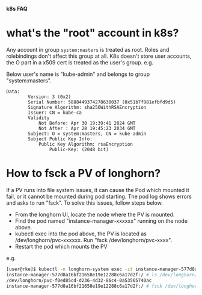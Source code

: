 **k8s FAQ**

# what's the "root" account in k8s? 

Any account in group ```system:masters``` is treated as root. Roles and rolebindings don't affect this group at all.
K8s doesn't store user accounts, the O part in a x509 cert is treated as the user's group. e.g.

Below user's name is "kube-admin" and belongs to group "system:masters".
```
Data:
        Version: 3 (0x2)
        Serial Number: 5888449374278638037 (0x51b7f981efbfd9d5)
        Signature Algorithm: sha256WithRSAEncryption
        Issuer: CN = kube-ca
        Validity
            Not Before: Apr 30 19:39:41 2024 GMT
            Not After : Apr 28 19:45:23 2034 GMT
        Subject: O = system:masters, CN = kube-admin
        Subject Public Key Info:
            Public Key Algorithm: rsaEncryption
                Public-Key: (2048 bit)

```

# How to fsck a PV of longhorn?

If a PV runs into file system issues, it can cause the Pod which mounted it fail, or it cannot be mounted during pod starting. The pod log shows errors and asks to run "fsck".
To solve this issues, follow steps below.

- From the longhorn UI, locate the node where the PV is mounted.
- Find the pod named "instance-manager-xxxxxx" running on the node above.
- kubectl exec into the pod above, the PV is located as /dev/longhorn/pvc-xxxxxx. Run "fsck /dev/longhorn/pvc-xxxx".
- Restart the pod which mounts the PV

e.g.
```bash
[user@rke]$ kubectl -n longhorn-system exec -it instance-manager-577d8a16bf21658e19e12288c6a17d2f -- bash
instance-manager-577d8a16bf21658e19e12288c6a17d2f:/ # ls /dev/longhorn/pvc-f0ed85cd-d236-4d32-86c4-0a53565740ac
/dev/longhorn/pvc-f0ed85cd-d236-4d32-86c4-0a53565740ac
instance-manager-577d8a16bf21658e19e12288c6a17d2f:/ # fsck /dev/longhorn/pvc-f0ed85cd-d236-4d32-86c4-0a53565740ac
```

